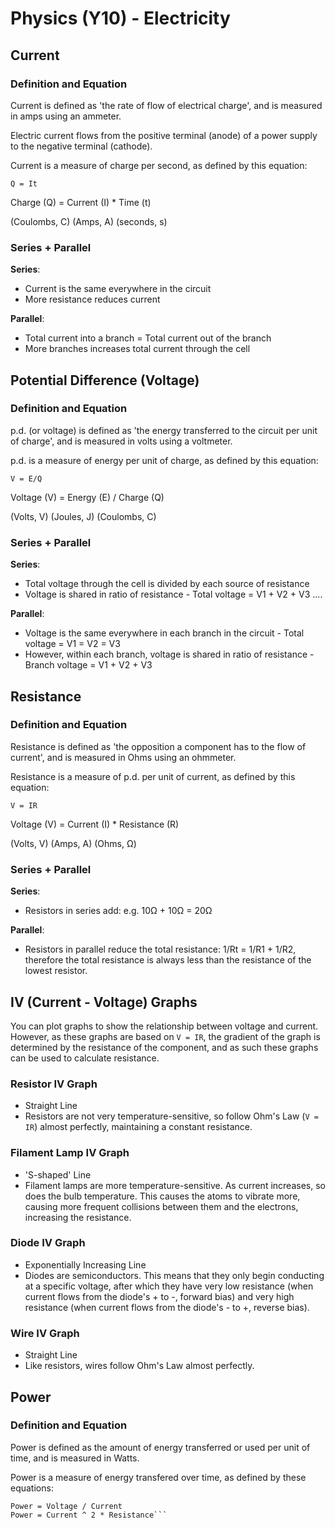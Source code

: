 # Physics (Y10) - Electricity

## Current
### Definition and Equation
Current is defined as 'the rate of flow of electrical charge', and is measured in amps using an ammeter.

Electric current flows from the positive terminal (anode) of a power supply to the negative terminal (cathode).

Current is a measure of charge per second, as defined by this equation:

`Q = It`

Charge (Q) = Current (I) * Time (t)

(Coulombs, C) (Amps, A) (seconds, s)

### Series + Parallel
**Series**: 
* Current is the same everywhere in the circuit
* More resistance reduces current

**Parallel**:
* Total current into a branch = Total current out of the branch
* More branches increases total current through the cell

## Potential Difference (Voltage)
### Definition and Equation
p.d. (or voltage) is defined as 'the energy transferred to the circuit per unit of charge', and is measured in volts using a voltmeter.

p.d. is a measure of energy per unit of charge, as defined by this equation:

`V = E/Q`

Voltage (V) = Energy (E) / Charge (Q)

(Volts, V) (Joules, J) (Coulombs, C)

### Series + Parallel
**Series**:
* Total voltage through the cell is divided by each source of resistance
* Voltage is shared in ratio of resistance - Total voltage = V1 + V2 + V3 ....

**Parallel**:
* Voltage is the same everywhere in each branch in the circuit - Total voltage = V1 = V2 = V3
* However, within each branch, voltage is shared in ratio of resistance - Branch voltage = V1 + V2 + V3

## Resistance
### Definition and Equation
Resistance is defined as 'the opposition a component has to the flow of current', and is measured in Ohms using an ohmmeter.

Resistance is a measure of p.d. per unit of current, as defined by this equation:

`V = IR`

Voltage (V) = Current (I) * Resistance (R)

(Volts, V) (Amps, A) (Ohms, Ω)

### Series + Parallel
**Series**:
* Resistors in series add: e.g. 10Ω + 10Ω = 20Ω

**Parallel**:
* Resistors in parallel reduce the total resistance: 1/Rt = 1/R1 + 1/R2, therefore the total resistance is always less than the resistance of the lowest resistor.

## IV (Current - Voltage) Graphs
You can plot graphs to show the relationship between voltage and current. However, as these graphs are based on `V = IR`, the gradient of the graph is determined by the resistance of the component, and as such these graphs can be used to calculate resistance.

### Resistor IV Graph
* Straight Line
* Resistors are not very temperature-sensitive, so follow Ohm's Law (`V = IR`) almost perfectly, maintaining a constant resistance.

### Filament Lamp IV Graph
* 'S-shaped' Line
* Filament lamps are more temperature-sensitive. As current increases, so does the bulb temperature. This causes the atoms to vibrate more, causing more frequent collisions between them and the electrons, increasing the resistance.

### Diode IV Graph
* Exponentially Increasing Line
* Diodes are semiconductors. This means that they only begin conducting at a specific voltage, after which they have very low resistance (when current flows from the diode's + to -, forward bias) and very high resistance (when current flows from the diode's - to +, reverse bias).

### Wire IV Graph
* Straight Line
* Like resistors, wires follow Ohm's Law almost perfectly.

## Power
### Definition and Equation
Power is defined as the amount of energy transferred or used per unit of time, and is measured in Watts.

Power is a measure of energy transfered over time, as defined by these equations:

```Power = Energy Transferred / Time
Power = Voltage / Current
Power = Current ^ 2 * Resistance```
